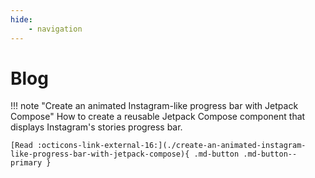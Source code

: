```yaml
---
hide:
    - navigation
---
```


# Blog

!!! note "Create an animated Instagram-like progress bar with Jetpack Compose"
    How to create a reusable Jetpack Compose component that displays Instagram's stories progress bar.
    
    [Read :octicons-link-external-16:](./create-an-animated-instagram-like-progress-bar-with-jetpack-compose){ .md-button .md-button--primary }
